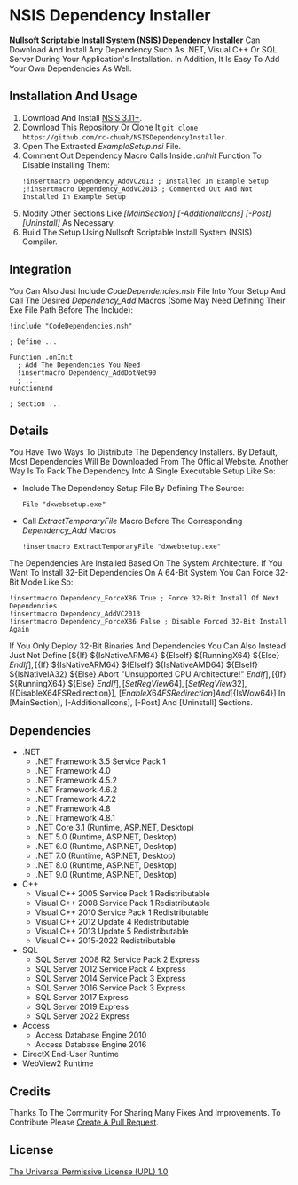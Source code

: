 # NSIS Dependency Installer

**Nullsoft Scriptable Install System (NSIS) Dependency Installer** Can Download And Install Any Dependency Such As .NET, Visual C++ Or SQL Server During Your Application's Installation. In Addition, It Is Easy To Add Your Own Dependencies As Well.

## Installation And Usage

1. Download And Install [NSIS 3.11+](https://nsis.sourceforge.io/Main_Page).
2. Download [This Repository](https://github.com/rc-chuah/NSISDependencyInstaller/archive/main.zip) Or Clone It `git clone https://github.com/rc-chuah/NSISDependencyInstaller`.
3. Open The Extracted _ExampleSetup.nsi_ File.
4. Comment Out Dependency Macro Calls Inside _.onInit_ Function To Disable Installing Them:
    ```nsis
    !insertmacro Dependency_AddVC2013 ; Installed In Example Setup
    ;!insertmacro Dependency_AddVC2013 ; Commented Out And Not Installed In Example Setup
    ```
5. Modify Other Sections Like _[MainSection] [-AdditionalIcons] [-Post] [Uninstall]_ As Necessary.
6. Build The Setup Using Nullsoft Scriptable Install System (NSIS) Compiler.

## Integration

You Can Also Just Include _CodeDependencies.nsh_ File Into Your Setup And Call The Desired _Dependency_Add_ Macros (Some May Need Defining Their Exe File Path Before The Include):

```nsis
!include "CodeDependencies.nsh"

; Define ...

Function .onInit
  ; Add The Dependencies You Need
  !insertmacro Dependency_AddDotNet90
  ; ...
FunctionEnd

; Section ...
```

## Details

You Have Two Ways To Distribute The Dependency Installers. By Default, Most Dependencies Will Be Downloaded From The Official Website. Another Way Is To Pack The Dependency Into A Single Executable Setup Like So:

* Include The Dependency Setup File By Defining The Source:

    ```nsis
    File "dxwebsetup.exe"
    ```

* Call _ExtractTemporaryFile_ Macro Before The Corresponding _Dependency_Add_ Macros

    ```nsis
    !insertmacro ExtractTemporaryFile "dxwebsetup.exe"
    ```

The Dependencies Are Installed Based On The System Architecture. If You Want To Install 32-Bit Dependencies On A 64-Bit System You Can Force 32-Bit Mode Like So:

```nsis
!insertmacro Dependency_ForceX86 True ; Force 32-Bit Install Of Next Dependencies
!insertmacro Dependency_AddVC2013
!insertmacro Dependency_ForceX86 False ; Disable Forced 32-Bit Install Again
```

If You Only Deploy 32-Bit Binaries And Dependencies You Can Also Instead Just Not Define [${If} ${IsNativeARM64} ${ElseIf} ${RunningX64} ${Else} ${EndIf}], [${If} ${IsNativeARM64} ${ElseIf} ${IsNativeAMD64} ${ElseIf} ${IsNativeIA32} ${Else} Abort "Unsupported CPU Architecture!" ${EndIf}], [${If} ${RunningX64} ${Else} ${EndIf}], [SetRegView 64], [SetRegView 32], [${DisableX64FSRedirection}], [${EnableX64FSRedirection}] And [${IsWow64}] In [MainSection], [-AdditionalIcons], [-Post] And [Uninstall] Sections.

## Dependencies

* .NET
    * .NET Framework 3.5 Service Pack 1
    * .NET Framework 4.0
    * .NET Framework 4.5.2
    * .NET Framework 4.6.2
    * .NET Framework 4.7.2
    * .NET Framework 4.8
    * .NET Framework 4.8.1
    * .NET Core 3.1 (Runtime, ASP.NET, Desktop)
    * .NET 5.0 (Runtime, ASP.NET, Desktop)
    * .NET 6.0 (Runtime, ASP.NET, Desktop)
    * .NET 7.0 (Runtime, ASP.NET, Desktop)
    * .NET 8.0 (Runtime, ASP.NET, Desktop)
    * .NET 9.0 (Runtime, ASP.NET, Desktop)
* C++
    * Visual C++ 2005 Service Pack 1 Redistributable
    * Visual C++ 2008 Service Pack 1 Redistributable
    * Visual C++ 2010 Service Pack 1 Redistributable
    * Visual C++ 2012 Update 4 Redistributable
    * Visual C++ 2013 Update 5 Redistributable
    * Visual C++ 2015-2022 Redistributable
* SQL
    * SQL Server 2008 R2 Service Pack 2 Express
    * SQL Server 2012 Service Pack 4 Express
    * SQL Server 2014 Service Pack 3 Express
    * SQL Server 2016 Service Pack 3 Express
    * SQL Server 2017 Express
    * SQL Server 2019 Express
    * SQL Server 2022 Express
* Access
    * Access Database Engine 2010
    * Access Database Engine 2016
* DirectX End-User Runtime
* WebView2 Runtime

## Credits

Thanks To The Community For Sharing Many Fixes And Improvements. To Contribute Please [Create A Pull Request](https://github.com/rc-chuah/NSISDependencyInstaller/pulls).

## License

[The Universal Permissive License (UPL) 1.0](https://github.com/rc-chuah/NSISDependencyInstaller/blob/main/LICENSE.md)